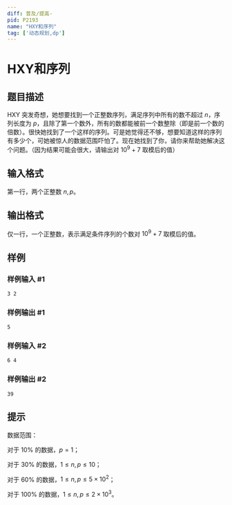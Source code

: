 ```yaml
---
diff: 普及/提高-
pid: P2193
name: "HXY和序列"
tag: ['动态规划,dp']
---
```

# HXY和序列
## 题目描述

HXY 突发奇想，她想要找到一个正整数序列，满足序列中所有的数不超过 $n$，序列长度为 $p$，且除了第一个数外，所有的数都能被前一个数整除（即是前一个数的倍数）。很快她找到了一个这样的序列。可是她觉得还不够，想要知道这样的序列有多少个，可她被惊人的数据范围吓怕了。现在她找到了你，请你来帮助她解决这个问题。（因为结果可能会很大，请输出对 $10^9+7$ 取模后的值）

## 输入格式

第一行，两个正整数 $n,p$。
## 输出格式

仅一行，一个正整数，表示满足条件序列的个数对 $10^9+7$ 取模后的值。
## 样例

### 样例输入 #1
```
3 2

```
### 样例输出 #1
```
5

```
### 样例输入 #2
```
6 4

```
### 样例输出 #2
```
39

```
## 提示

数据范围：

对于 $10\%$ 的数据，$p=1$；

对于 $30\%$ 的数据，$1 \leq n,p \leq 10$；

对于 $60\%$ 的数据，$1 \leq n,p \leq 5 \times 10^2$；

对于 $100\%$ 的数据，$1 \leq n,p \leq 2 \times 10^3$。
